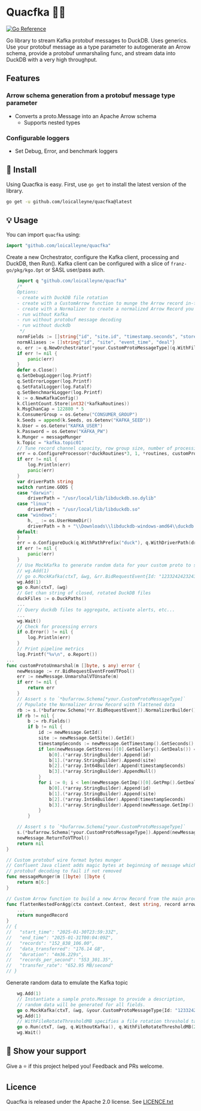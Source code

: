 Quacfka 🏹🦆
===================
[![Go Reference](https://pkg.go.dev/badge/github.com/loicalleyne/quacfka.svg)](https://pkg.go.dev/github.com/loicalleyne/quacfka)

Go library to stream Kafka protobuf messages to DuckDB.
Uses generics. Use your protobuf message as a type parameter to autogenerate an Arrow schema, provide a protobuf unmarshaling func, and stream data into DuckDB with a very high throughput.

## Features
### Arrow schema generation from a protobuf message type parameter
- Converts a proto.Message into an Apache Arrow schema
	- Supports nested types 
### Configurable loggers
- Set Debug, Error, and benchmark loggers

## 🚀 Install

Using Quacfka is easy. First, use `go get` to install the latest version
of the library.

```sh
go get -u github.com/loicalleyne/quacfka@latest
```

## 💡 Usage

You can import `quacfka` using:

```go
import "github.com/loicalleyne/quacfka"
```

Create a new Orchestrator, configure the Kafka client, processing and DuckDB, then Run().
Kafka client can be configured with a slice of `franz-go/pkg/kgo.Opt` or SASL user/pass auth.
```go
	import q "github.com/loicalleyne/quacfka"
	/* 
	Options:
	- create with DuckDB file rotation
	- create with a CustomArrow function to munge the Arrow record in-flight and insert it to another DuckDB table
	- create with a Normalizer to create a normalized Arrow Record you can write to in your proto decode function
	- run without Kafka
	- run without protobuf message decoding
	- run without duckdb
	 */
	normFields := []string{"id", "site.id", "timestamp.seconds", "stores[0].gallery.deals.id"}
	normAliases := []string{"id", "site", "event_time", "deal"}
    o, err := q.NewOrchestrator[*your.CustomProtoMessageType](q.WithFileRotateThresholdMB(5000), q.WithCustomArrows([]q.CustomArrow{{CustomFunc: flattenNestedForAgg, DestinationTable: "test"}}),q.WithNormalizer(normFields, normAliases, false))
	if err != nil {
		panic(err)
	}
	defer o.Close()
	q.SetDebugLogger(log.Printf)
	q.SetErrorLogger(log.Printf)
	q.SetFatalLogger(log.Fatalf)
	q.SetBenchmarkLogger(log.Printf)
    k := o.NewKafkaConfig()
	k.ClientCount.Store(int32(*kafkaRoutines))
	k.MsgChanCap = 122880 * 5
	k.ConsumerGroup = os.Getenv("CONSUMER_GROUP")
	k.Seeds = append(k.Seeds, os.Getenv("KAFKA_SEED"))
	k.User = os.Getenv("KAFKA_USER")
	k.Password = os.Getenv("KAFKA_PW")
	k.Munger = messageMunger
	k.Topic = "kafka.topic01"
    // Tune record channel capacity, row group size, number of processing routines, set custom unmarshal func
	err = o.ConfigureProcessor(*duckRoutines*3, 1, *routines, customProtoUnmarshal)
	if err != nil {
		log.Println(err)
		panic(err)
	}
	var driverPath string
	switch runtime.GOOS {
	case "darwin":
		driverPath = "/usr/local/lib/libduckdb.so.dylib"
	case "linux":
		driverPath = "/usr/local/lib/libduckdb.so"
	case "windows":
		h, _ := os.UserHomeDir()
		driverPath = h + "\\Downloads\\libduckdb-windows-amd64\\duckdb.dll"
	default:
	}
	err = o.ConfigureDuck(q.WithPathPrefix("duck"), q.WithDriverPath(driverPath), q.WithDestinationTable("mytable"), q.WithDuckConnections(*duckRoutines))
	if err != nil {
		panic(err)
	}
	// Use MockKafka to generate random data for your custom proto to simulate consuming the protobuf from Kafka
	// wg.Add(1)
	// go o.MockKafka(ctxT, &wg, &rr.BidRequestEvent{Id: "1233242423243"})
	wg.Add(1)
	go o.Run(ctxT, &wg)
	// Get chan string of closed, rotated DuckDB files
	duckFiles := o.DuckPaths()
	...
	// Query duckdb files to aggregate, activate alerts, etc...
	...
	wg.Wait()
	// Check for processing errors
	if o.Error() != nil {
		log.Println(err)
	}
	// Print pipeline metrics
	log.Printf("%v\n", o.Report())
...
func customProtoUnmarshal(m []byte, s any) error {
	newMessage := rr.BidRequestEventFromVTPool()
	err := newMessage.UnmarshalVTUnsafe(m)
	if err != nil {
		return err
	}
	// Assert s to `*bufarrow.Schema[*your.CustomProtoMessageType]`
	// Populate the Normalizer Arrow Record with flattened data
	rb := s.(*bufarrow.Schema[*rr.BidRequestEvent]).NormalizerBuilder()
	if rb != nil {
		b := rb.Fields()
		if b != nil {
			id := newMessage.GetId()
			site := newMessage.GetSite().GetId()
			timestampSeconds := newMessage.GetTimestamp().GetSeconds()
			if len(newMessage.GetStores()[0].GetGallery().GetDeals()) == 0 {
				b[0].(*array.StringBuilder).Append(id)
				b[1].(*array.StringBuilder).Append(site)
				b[2].(*array.Int64Builder).Append(timestampSeconds)
				b[3].(*array.StringBuilder).AppendNull()
			}
			for i := 0; i < len(newMessage.GetImp()[0].GetPmp().GetDeals()); i++ {
				b[0].(*array.StringBuilder).Append(id)
				b[1].(*array.StringBuilder).Append(site)
				b[2].(*array.Int64Builder).Append(timestampSeconds)
				b[3].(*array.StringBuilder).Append(newMessage.GetImp()[0].GetPmp().GetDeals()[i].GetId())
			}
		}

	// Assert s to `*bufarrow.Schema[*your.CustomProtoMessageType]`
	s.(*bufarrow.Schema[*your.CustomProtoMessageType]).Append(newMessage)
	newMessage.ReturnToVTPool()
	return nil
}

// Custom protobuf wire format bytes munger
// Confluent Java client adds magic bytes at beginning of message which will cause
// protobuf decoding to fail if not removed
func messageMunger(m []byte) []byte {
	return m[6:]
}

// Custom Arrow function to build a new Arrow Record from the main processing output Record 
func flattenNestedForAgg(ctx context.Context, dest string, record arrow.Record) arrow.Record {
	...
	return mungedRecord
}
// {
//   "start_time": "2025-01-30T23:59:33Z",
//   "end_time": "2025-01-31T00:04:09Z",
//   "records": "152_838_106.00",
//   "data_transferred": "176.14 GB",
//   "duration": "4m36.229s",
//   "records_per_second": "553_301.35",
//   "transfer_rate": "652.95 MB/second"
// }
```
Generate random data to emulate the Kafka topic
```go
	wg.Add(1)
	// Instantiate a sample proto.Message to provide a description,
	// random data will be generated for all fields.
	go o.MockKafka(ctxT, &wg, &your.CustomProtoMessageType{Id: "1233242423243"})
	wg.Add(1)
	// WithFileRotateThresholdMB specifies a file rotation threshold target in MB (not very accurate yet)
	go o.Run(ctxT, &wg, q.WithoutKafka(), q.WithFileRotateThresholdMB(250))
	wg.Wait()
```

## 💫 Show your support

Give a ⭐️ if this project helped you!
Feedback and PRs welcome.

## Licence

Quacfka is released under the Apache 2.0 license. See [LICENCE.txt](LICENCE.txt)